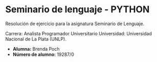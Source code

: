 # Seminario de lenguaje - PYTHON
Resolución de ejercicio para la asignatura Seminario de Lenguaje.

Carrera: Analista Programador Universitario
Universidad: Universidad Nacional de La Plata (UNLP).


* **Alumna:** Brenda Poch
* **Número de alumno:** 19287/0
